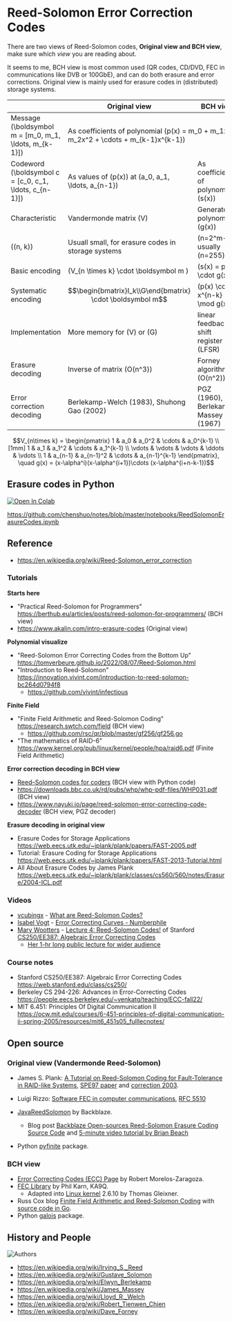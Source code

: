 # Reed-Solomon Error Correction Codes

There are two views of Reed-Solomon codes, **Original view and BCH view**, make sure which _view_ you are reading about.

It seems to me, BCH view is most common used (QR codes, CD/DVD, FEC in communications like DVB or 100GbE), and can do both erasure and error corrections. Original view is mainly used for erasure codes in (distributed) storage systems.

| | Original view | BCH view |
| --- | --- | --- |
| Message \(\boldsymbol m = [m_0, m_1, \ldots, m_{k-1}]\)  <td colspan=2>As coefficients of polynomial \(p(x) = m_0 + m_1x + m_2x^2 + \cdots + m_{k-1}x^{k-1}\)
| Codeword \(\boldsymbol c = [c_0, c_1, \ldots, c_{n-1}]\) | As values of \(p(x)\) at \(a_0, a_1, \ldots, a_{n-1}\)| As coefficients of polynomial \(s(x)\) |
| Characteristic    | Vandermonde matrix \(V\) | Generator polynomial \(g(x)\)|
| \((n, k)\) | Usuall small, for erasure codes in storage systems | \(n=2^m-1\), usually \(n=255\) |
| Basic encoding | \(V_{n \times k} \cdot \boldsymbol m \) | \(s(x) = p(x) \cdot g(x)\) |  |
| Systematic encoding | $$\begin{bmatrix}I_k\\G\end{bmatrix} \cdot \boldsymbol m$$  | \(p(x) \cdot x^{n-k} \mod g(x)\) |
| Implementation | More memory for \(V\) or \(G\) | linear feedback shift register (LFSR)  |
| Erasure decoding | Inverse of matrix \(O(n^3)\) | Forney algorithm \(O(n^2)\) |
| Error correction decoding| Berlekamp-Welch (1983), Shuhong Gao (2002) | PGZ (1960), Berlekamp-Massey (1967)  |  |

$$V_{n\times k} = \begin{pmatrix}  1 & a_0 & a_0^2 & \cdots & a_0^{k-1} \\[1mm]  1 & a_1 & a_1^2 & \cdots & a_1^{k-1} \\ \vdots & \vdots & \vdots & \ddots & \vdots \\ 1 & a_{n-1} & a_{n-1}^2 & \cdots & a_{n-1}^{k-1} \end{pmatrix}, \quad g(x) = (x-\alpha^i)(x-\alpha^{i+1})\cdots (x-\alpha^{i+n-k-1})$$


## Erasure codes in Python

[![Open In Colab](https://colab.research.google.com/assets/colab-badge.svg)](https://colab.research.google.com/github/chenshuo/notes/blob/master/notebooks/ReedSolomonErasureCodes.ipynb)

<https://github.com/chenshuo/notes/blob/master/notebooks/ReedSolomonErasureCodes.ipynb>

## Reference

* <https://en.wikipedia.org/wiki/Reed-Solomon_error_correction>

### Tutorials

**Starts here**

* "Practical Reed-Solomon for Programmers" <https://berthub.eu/articles/posts/reed-solomon-for-programmers/> (BCH view)
* <https://www.akalin.com/intro-erasure-codes> (Original view)

**Polynomial visualize**

* "Reed-Solomon Error Correcting Codes from the Bottom Up" <https://tomverbeure.github.io/2022/08/07/Reed-Solomon.html>
* "Introduction to Reed-Solomon" <https://innovation.vivint.com/introduction-to-reed-solomon-bc264d0794f8>
    * <https://github.com/vivint/infectious>

**Finite Field**

* "Finite Field Arithmetic and Reed-Solomon Coding" <https://research.swtch.com/field> (BCH view)
    * <https://github.com/rsc/qr/blob/master/gf256/gf256.go>
* "The mathematics of RAID-6" <https://www.kernel.org/pub/linux/kernel/people/hpa/raid6.pdf> (Finite Field Arithmetic)

**Error correction decoding in BCH view**

* [Reed–Solomon codes for coders](https://en.wikiversity.org/wiki/Reed%E2%80%93Solomon_codes_for_coders) (BCH view with Python code)
* <https://downloads.bbc.co.uk/rd/pubs/whp/whp-pdf-files/WHP031.pdf> (BCH view)
* <https://www.nayuki.io/page/reed-solomon-error-correcting-code-decoder> (BCH view, PGZ decoder)


**Erasure decoding in original view**

* Erasure Codes for Storage Applications <https://web.eecs.utk.edu/~jplank/plank/papers/FAST-2005.pdf>
* Tutorial: Erasure Coding for Storage Applications <https://web.eecs.utk.edu/~jplank/plank/papers/FAST-2013-Tutorial.html>
* All About Erasure Codes by James Plank <https://web.eecs.utk.edu/~jplank/plank/classes/cs560/560/notes/Erasure/2004-ICL.pdf>

### Videos

* [vcubingx](https://vcubingx.com) - [What are Reed-Solomon Codes?](https://www.youtube.com/watch?v=1pQJkt7-R4Q)
* [Isabel Vogt](https://www.math.brown.edu/ivogt/) - [Error Correcting Curves - Numberphile](https://www.youtube.com/watch?v=CcZf_7Fb4Us)
* [Mary Wootters](https://sites.google.com/site/marywootters/home) - [Lecture 4: Reed-Solomon Codes!](https://www.youtube.com/watch?v=yQkEnde2lNg) of Stanford [CS250/EE387: Algebraic Error Correcting Codes](https://web.stanford.edu/class/cs250/)
    * [Her 1-hr long public lecture for wider audience](https://www.youtube.com/watch?v=xE4jEKx9fTM&ab_channel=SimonsInstitute)

### Course notes
* Stanford CS250/EE387: Algebraic Error Correcting Codes <https://web.stanford.edu/class/cs250/>
* Berkeley CS 294-226: Advances in Error-Correcting Codes <https://people.eecs.berkeley.edu/~venkatg/teaching/ECC-fall22/>
* MIT 6.451: Principles Of Digital Communication II <https://ocw.mit.edu/courses/6-451-principles-of-digital-communication-ii-spring-2005/resources/mit6_451s05_fulllecnotes/>

## Open source

### Original view (Vandermonde Reed-Solomon)

* James S. Plank: [A Tutorial on Reed-Solomon Coding for Fault-Tolerance in RAID-like Systems](https://web.eecs.utk.edu/~jplank/plank/papers/SPE-9-97.html), [SPE97 paper](http://cgi.di.uoa.gr/~ad/M155/Papers/RS-Tutorial.pdf) and [correction 2003](https://web.eecs.utk.edu/~jplank/plank/papers/SPE-04.html).

* Luigi Rizzo: [Software FEC in computer communications](http://info.iet.unipi.it/~luigi/fec.html), [RFC 5510](https://www.rfc-editor.org/rfc/rfc5510.html)
* [JavaReedSolomon](https://github.com/Backblaze/JavaReedSolomon) by Backblaze.
    * Blog post [Backblaze Open-sources Reed-Solomon Erasure Coding Source Code](https://www.backblaze.com/blog/reed-solomon/) and [5-minute video tutorial by Brian Beach](https://www.youtube.com/watch?v=jgO09opx56o&ab_channel=Backblaze)
* Python [pyfinite](https://github.com/emin63/pyfinite) package.

### BCH view

* [Error Correcting Codes (ECC) Page](https://www.eccpage.com/) by Robert Morelos-Zaragoza.
* [FEC Library](https://www.ka9q.net/code/fec/) by Phil Karn, KA9Q.
    * Adapted into [Linux kernel](https://github.com/torvalds/linux/tree/master/lib/reed_solomon) 2.6.10 by Thomas Gleixner.
* Russ Cox blog [Finite Field Arithmetic and Reed-Solomon Coding](https://research.swtch.com/field) with [source code in Go](https://github.com/rsc/qr/tree/master/gf256).
* Python [galois](https://mhostetter.github.io/galois/latest/) package.

## History and People

![Authors](reed-solomon.jpg)

* <https://en.wikipedia.org/wiki/Irving_S._Reed>
* <https://en.wikipedia.org/wiki/Gustave_Solomon>
* <https://en.wikipedia.org/wiki/Elwyn_Berlekamp>
* <https://en.wikipedia.org/wiki/James_Massey>
* <https://en.wikipedia.org/wiki/Lloyd_R._Welch>
* <https://en.wikipedia.org/wiki/Robert_Tienwen_Chien>
* <https://en.wikipedia.org/wiki/Dave_Forney>

